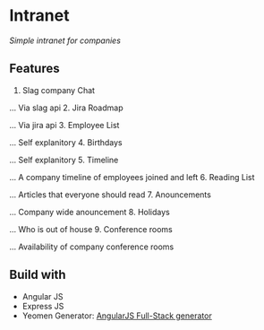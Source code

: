 # Intranet

*Simple intranet for companies*


## Features
1. Slag company Chat

 ... Via slag api
2. Jira Roadmap

 ... Via jira api
3. Employee List

 ... Self explanitory
4. Birthdays

 ... Self explanitory
5. Timeline

 ... A company timeline of employees joined and left
6. Reading List

 ... Articles that everyone should read
7. Anouncements

 ... Company wide anouncement
8. Holidays

 ... Who is out of house
9. Conference rooms

 ... Availability of company conference rooms

## Build with
* Angular JS
* Express JS
* Yeomen Generator: [AngularJS Full-Stack generator](https://github.com/DaftMonk/generator-angular-fullstack#angularjs-full-stack-generator--)



